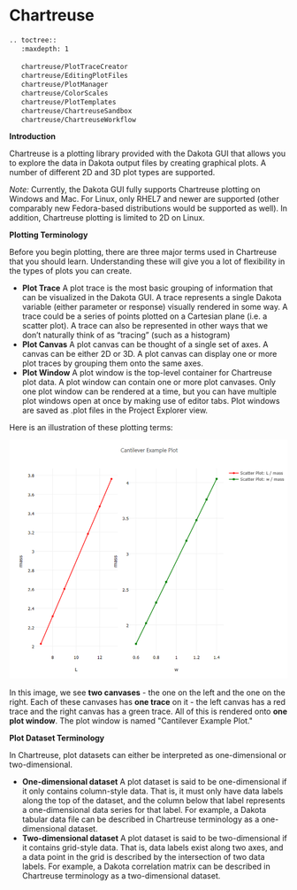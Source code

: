 Chartreuse
==========

```{eval-rst}
.. toctree::
   :maxdepth: 1
   
   chartreuse/PlotTraceCreator
   chartreuse/EditingPlotFiles
   chartreuse/PlotManager
   chartreuse/ColorScales
   chartreuse/PlotTemplates
   chartreuse/ChartreuseSandbox
   chartreuse/ChartreuseWorkflow
```

**Introduction**

<a name="introduction"></a>

Chartreuse is a plotting library provided with the Dakota GUI that allows you to explore the data in Dakota output files by creating graphical plots.  A number of different 2D and 3D plot types are supported.

*Note:*  Currently, the Dakota GUI fully supports Chartreuse plotting on Windows and Mac.  For Linux, only RHEL7 and newer are supported (other comparably new Fedora-based distributions would be supported as well).  In addition, Chartreuse plotting is limited to 2D on Linux.

**Plotting Terminology**

<a name="plotting-terminology"></a>

Before you begin plotting, there are three major terms used in Chartreuse that you should learn.  Understanding these will give you a lot of flexibility in the types of plots you can create.

* **Plot Trace** A plot trace is the most basic grouping of information that can be visualized in the Dakota GUI.  A trace represents a single Dakota variable (either parameter or response) visually rendered in some way.  A trace could be a series of points plotted on a Cartesian plane (i.e. a scatter plot).  A trace can also be represented in other ways that we don’t naturally think of as “tracing” (such as a histogram)
* **Plot Canvas** A plot canvas can be thought of a single set of axes.  A canvas can be either 2D or 3D.  A plot canvas can display one or more plot traces by grouping them onto the same axes.
* **Plot Window** A plot window is the top-level container for Chartreuse plot data.  A plot window can contain one or more plot canvases.  Only one plot window can be rendered at a time, but you can have multiple plot windows open at once by making use of editor tabs.  Plot windows are saved as .plot files in the Project Explorer view.

Here is an illustration of these plotting terms:

![alt text](img/Plotting_TheBasics_1.png "Example plot")

In this image, we see **two canvases** - the one on the left and the one on the right.  Each of these canvases has **one trace** on it - the left canvas has a red trace and the right canvas has a green trace.  All of this is rendered onto **one plot window**.  The plot window is named "Cantilever Example Plot."

**Plot Dataset Terminology**

<a name="plot-dataset-terminology"></a>

In Chartreuse, plot datasets can either be interpreted as one-dimensional or two-dimensional.

* **One-dimensional dataset** A plot dataset is said to be one-dimensional if it only contains column-style data.  That is, it must only have data labels along the top of the dataset, and the column below that label represents a one-dimensional data series for that label.  For example, a Dakota tabular data file can be described in Chartreuse terminology as a one-dimensional dataset.
* **Two-dimensional dataset** A plot dataset is said to be two-dimensional if it contains grid-style data.  That is, data labels exist along two axes, and a data point in the grid is described by the intersection of two data labels.  For example, a Dakota correlation matrix can be described in Chartreuse terminology as a two-dimensional dataset.